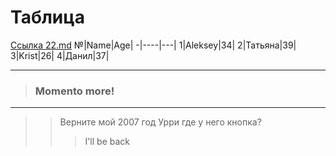 # Таблица
[Ссылка 22.md](22.md)
№|Name|Age|
-|----|---|
1|Aleksey|34|
2|Татьяна|39|
3|Krist|26|
4|Данил|37|


---
>### Momento more!
***

>> Верните мой 2007 год
>> Урри где у него кнопка?
>>> I'll be back